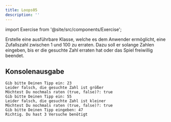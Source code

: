```yaml
---
title: Loops05
description: ''
---
```


import Exercise from '@site/src/components/Exercise';

Erstelle eine ausführbare Klasse, welche es dem Anwender ermöglicht, eine 
Zufallszahl zwischen 1 und 100 zu erraten. Dazu soll er solange Zahlen 
eingeben, bis er die gesuchte Zahl erraten hat oder das Spiel freiwillig 
beendet.

## Konsolenausgabe

```console
Gib bitte Deinen Tipp ein: 23
Leider falsch, die gesuchte Zahl ist größer
Möchtest Du nochmals raten (true, false)?: true
Gib bitte Deinen Tipp ein: 55
Leider falsch, die gesuchte Zahl ist kleiner
Möchtest Du nochmals raten (true, false)?: true
Gib bitte Deinen Tipp eingeben: 47
Richtig. Du hast 3 Versuche benötigt
```

<Exercise pullRequest="14" branchSuffix="loops/05" />
